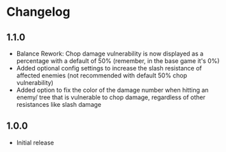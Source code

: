 # Changelog

## 1.1.0
- Balance Rework: Chop damage vulnerability is now displayed as a percentage with a default of 50% (remember, in the base game it's 0%)
- Added optional config settings to increase the slash resistance of affected enemies (not recommended with default 50% chop vulnerability)
- Added option to fix the color of the damage number when hitting an enemy/ tree that is vulnerable to chop damage, regardless of other resistances like slash damage
## 1.0.0
- Initial release